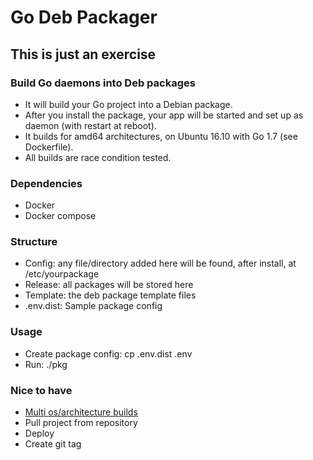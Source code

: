 # Go Deb Packager

## This is just an exercise

### Build Go daemons into Deb packages

* It will build your Go project into a Debian package.
* After you install the package, your app will be started and set up as daemon (with restart at reboot).
* It builds for amd64 architectures, on Ubuntu 16.10 with Go 1.7 (see Dockerfile).
* All builds are race condition tested.

### Dependencies

* Docker
* Docker compose

### Structure

* Config: any file/directory added here will be found, after install, at /etc/yourpackage
* Release: all packages will be stored here
* Template: the deb package template files
* .env.dist: Sample package config

### Usage

* Create package config: cp .env.dist .env
* Run: ./pkg

### Nice to have

* [Multi os/architecture builds](https://golang.org/doc/install/source#environment)
* Pull project from repository
* Deploy
* Create git tag
